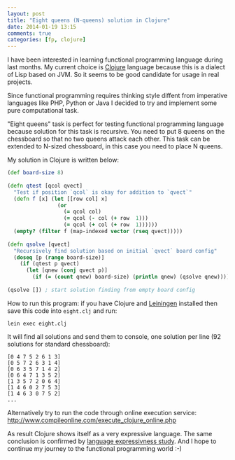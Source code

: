```yaml
---
layout: post
title: "Eight queens (N-queens) solution in Clojure"
date: 2014-01-19 13:15
comments: true
categories: [fp, clojure] 
---
```

I have been interested in learning functional programming language 
during last months. My current choice is [Clojure](http://clojure.org/)
language because this is a dialect of Lisp based on JVM. So it seems to
be good candidate for usage in real projects. 

Since functional programming requires thinking style
diffent from imperative languages like PHP, Python or Java I decided to
try and implement some pure computational task.

"Eight queens" task is perfect for testing functional programming
language because solution for this task is recursive. You need to put 8
queens on the chessboard so that no two queens attack each other. This
task can be extended to N-sized chessboard, in this case you need to
place N queens.

My solution in Clojure is written below:

``` clojure
(def board-size 8)
 
(defn qtest [qcol qvect]
  "Test if position `qcol` is okay for addition to `qvect`"
  (defn f [x] (let [[row col] x]
                (or
                  (= qcol col)
                  (= qcol (- col (+ row  1)))
                  (= qcol (+ col (+ row  1))))))
  (empty? (filter f (map-indexed vector (rseq qvect)))))
 
(defn qsolve [qvect]
  "Recursively find solution based on initial `qvect` board config"
  (doseq [p (range board-size)]
    (if (qtest p qvect)
      (let [qnew (conj qvect p)]
        (if (= (count qnew) board-size) (println qnew) (qsolve qnew))))))
 
(qsolve []) ; start solution finding from empty board config
```

How to run this program: if you have Clojure and [Leiningen](http://leiningen.org/) installed
then save this code into `eight.clj` and run:
```
lein exec eight.clj
```

It will find all solutions and send them to console, one solution per
line (92 solutions for standard chessboard):
```
[0 4 7 5 2 6 1 3]
[0 5 7 2 6 3 1 4]
[0 6 3 5 7 1 4 2]
[0 6 4 7 1 3 5 2]
[1 3 5 7 2 0 6 4]
[1 4 6 0 2 7 5 3]
[1 4 6 3 0 7 5 2]
...
```

Alternatively try to run the code through online execution service:
http://www.compileonline.com/execute_clojure_online.php

As result Clojure shows itself as a very expressive language. The same
conclusion is confirmed by 
[language expressivness study](http://www.infoq.com/news/2013/03/Language-Expressiveness).
And I hope to continue my journey to the functional programming world :-)
